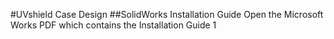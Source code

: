 #UVshield Case Design
##SolidWorks Installation Guide
Open the Microsoft Works PDF which contains the Installation Guide
1